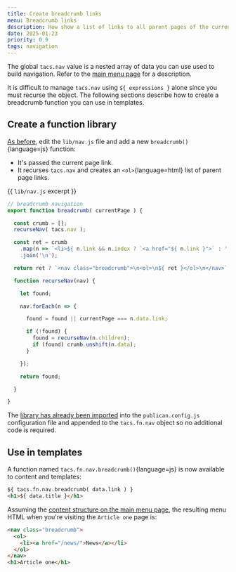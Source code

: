```yaml
---
title: Create breadcrumb links
menu: Breadcrumb links
description: How show a list of links to all parent pages of the current page.
date: 2025-01-23
priority: 0.9
tags: navigation
---
```


The global `tacs.nav` value is a nested array of data you can use used to build navigation. Refer to the [main menu page](--ROOT--docs/recipe/navigation/main-menu/#tacsnav) for a description.

It is difficult to manage `tacs.nav` using `${ expressions }` alone since you must recurse the object. The following sections describe how to create a breadcrumb function you can use in templates.


## Create a function library

[As before](--ROOT--docs/recipe/navigation/main-menu/#create-a-function-library), edit the `lib/nav.js` file and add a new `breadcrumb()`{language=js} function:

* It's passed the current page link.
* It recurses `tacs.nav` and creates an `<ol>`{language=html} list of parent page links.

{{ `lib/nav.js` excerpt }}
```js
// breadcrumb navigation
export function breadcrumb( currentPage ) {

  const crumb = [];
  recurseNav( tacs.nav );

  const ret = crumb
    .map(n => `<li>${ n.link && n.index ? `<a href="${ n.link }">` : ''}${ n.menu || n.title }${ n.link && n.index ? '</a>' : ''}</li>`)
    .join('\n');

  return ret ? `<nav class="breadcrumb">\n<ol>\n${ ret }</ol>\n</nav>` : '';

  function recurseNav(nav) {

    let found;

    nav.forEach(n => {

      found = found || currentPage === n.data.link;

      if (!found) {
        found = recurseNav(n.children);
        if (found) crumb.unshift(n.data);
      }

    });

    return found;

  }

}
```

The [library has already been imported](--ROOT--docs/recipe/navigation/main-menu/#import-the-library) into the `publican.config.js` configuration file and appended to the `tacs.fn.nav` object so no additional code is required.


## Use in templates

A function named `tacs.fn.nav.breadcrumb()`{language=js} is now available to content and templates:

```html
${ tacs.fn.nav.breadcrumb( data.link ) }
<h1>${ data.title }</h1>
```

Assuming the [content structure on the main menu page](--ROOT--docs/recipe/navigation/main-menu/#tacsnav), the resulting menu HTML when you're visiting the `Article one` page is:

```html
<nav class="breadcrumb">
  <ol>
    <li><a href="/news/">News</a></li>
  </ol>
</nav>
<h1>Article one</h1>
```
